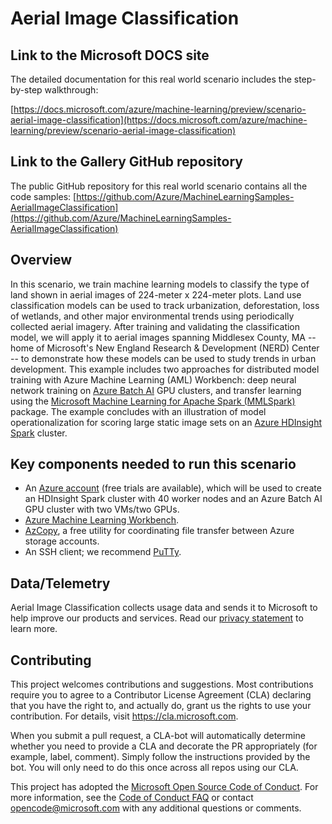 # Aerial Image Classification

## Link to the Microsoft DOCS site

The detailed documentation for this real world scenario includes the step-by-step walkthrough:

[https://docs.microsoft.com/azure/machine-learning/preview/scenario-aerial-image-classification](https://docs.microsoft.com/azure/machine-learning/preview/scenario-aerial-image-classification)

## Link to the Gallery GitHub repository

The public GitHub repository for this real world scenario contains all the code samples:
[https://github.com/Azure/MachineLearningSamples-AerialImageClassification](https://github.com/Azure/MachineLearningSamples-AerialImageClassification)

## Overview

In this scenario, we train machine learning models to classify the type of land shown in aerial images of 224-meter x 224-meter plots. Land use classification models can be used to track urbanization, deforestation, loss of wetlands, and other major environmental trends using periodically collected aerial imagery. After training and validating the classification model, we will apply it to aerial images spanning Middlesex County, MA -- home of Microsoft's New England Research & Development (NERD) Center -- to demonstrate how these models can be used to study trends in urban development. This example includes two approaches for distributed model training with Azure Machine Learning (AML) Workbench: deep neural network training on [Azure Batch AI](https://batchaitraining.azure.com/) GPU clusters, and transfer learning using the [Microsoft Machine Learning for Apache Spark (MMLSpark)](https://github.com/Azure/mmlspark) package. The example concludes with an illustration of model operationalization for scoring large static image sets on an [Azure HDInsight Spark](https://azure.microsoft.com/en-us/services/hdinsight/apache-spark/) cluster.

## Key components needed to run this scenario
- An [Azure account](https://azure.microsoft.com/en-us/free/) (free trials are available), which will be used to create an HDInsight Spark cluster with 40 worker nodes and an Azure Batch AI GPU cluster with two VMs/two GPUs.
- [Azure Machine Learning Workbench](https://review.docs.microsoft.com/en-us/azure/machine-learning/preview/overview-what-is-azure-ml).
- [AzCopy](https://docs.microsoft.com/en-us/azure/storage/common/storage-use-azcopy), a free utility for coordinating file transfer between Azure storage accounts.
- An SSH client; we recommend [PuTTy](http://www.putty.org/).

## Data/Telemetry
Aerial Image Classification collects usage data and sends it to Microsoft to help improve our products and services. Read our [privacy statement](http://go.microsoft.com/fwlink/?LinkId=521839) to learn more. 

## Contributing

This project welcomes contributions and suggestions.  Most contributions require you to agree to a
Contributor License Agreement (CLA) declaring that you have the right to, and actually do, grant us
the rights to use your contribution. For details, visit https://cla.microsoft.com.

When you submit a pull request, a CLA-bot will automatically determine whether you need to provide
a CLA and decorate the PR appropriately (for example, label, comment). Simply follow the instructions
provided by the bot. You will only need to do this once across all repos using our CLA.

This project has adopted the [Microsoft Open Source Code of Conduct](https://opensource.microsoft.com/codeofconduct/).
For more information, see the [Code of Conduct FAQ](https://opensource.microsoft.com/codeofconduct/faq/) or
contact [opencode@microsoft.com](mailto:opencode@microsoft.com) with any additional questions or comments.
